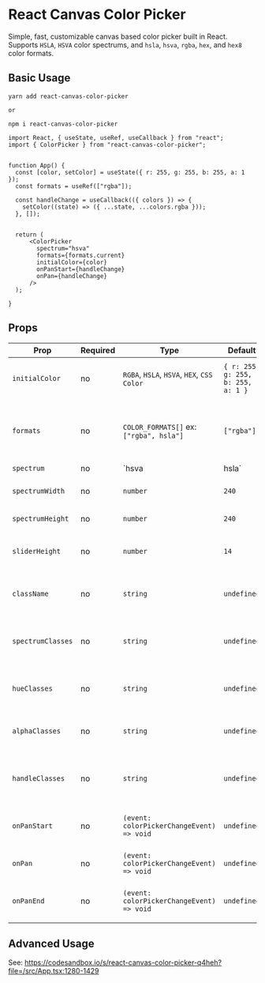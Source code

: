 # React Canvas Color Picker
Simple, fast, customizable canvas based color picker built in React. Supports `HSLA`, `HSVA` color spectrums, and `hsla`, `hsva`, `rgba`, `hex`, and `hex8` color formats.


## Basic Usage


```
yarn add react-canvas-color-picker

or

npm i react-canvas-color-picker

```

```
import React, { useState, useRef, useCallback } from "react";
import { ColorPicker } from "react-canvas-color-picker";


function App() {
  const [color, setColor] = useState({ r: 255, g: 255, b: 255, a: 1 });
  const formats = useRef(["rgba"]);
   
  const handleChange = useCallback(({ colors }) => {
    setColor((state) => ({ ...state, ...colors.rgba }));
  }, []);

  
  return (
      <ColorPicker
        spectrum="hsva"
        formats={formats.current}
        initialColor={color}
        onPanStart={handleChange}
        onPan={handleChange}
      />
  );

}

```

## Props

Prop | Required | Type | Default | Description
---- | -------- | ---- | ------- | -----------
`initialColor` | no | `RGBA`, `HSLA`, `HSVA`, `HEX`, `CSS Color` | `{ r: 255, g: 255, b: 255, a: 1 }` | Color the color picker will mount with
`formats` | no | `COLOR_FORMATS[]` ex: `["rgba", hsla"]` | `["rgba"]` | Array of color formats sent in callback functions
`spectrum` | no | `hsva | hsla` | `hsva` | Specify which color spectrum to use
`spectrumWidth` | no | `number` | `240` | Sets width of color box and sliders
`spectrumHeight` | no | `number` | `240` | Sets height of color box
`sliderHeight` | no | `number` | `14` | Sets height of hue and alpha sliders
`className` | no | `string` | `undefined` | Additional classes for parent container
`spectrumClasses` | no | `string` | `undefined` | Additional classes for hsla / hsva spectrum container
`hueClasses` | no | `string` | `undefined` | Additional classes for hue slider container
`alphaClasses` | no | `string` | `undefined` | Additional classes for alpha slider container
`handleClasses` | no | `string` | `undefined` | Additional classes for slider and spectrum handles
`onPanStart` | no | `(event: colorPickerChangeEvent) => void` | `undefined` | Callback function when pan starts
`onPan` | no | `(event: colorPickerChangeEvent) => void` | `undefined` | Callback function on pan
`onPanEnd` | no | `(event: colorPickerChangeEvent) => void` | `undefined` | Callback function when pan ends



## Advanced Usage

See: https://codesandbox.io/s/react-canvas-color-picker-q4heh?file=/src/App.tsx:1280-1429

